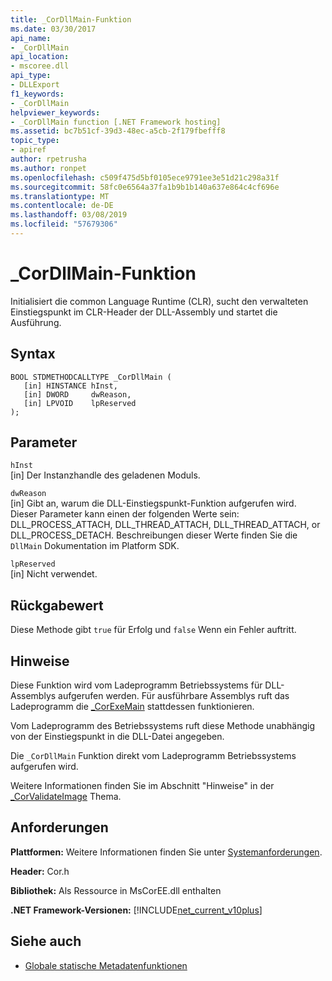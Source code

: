 ```yaml
---
title: _CorDllMain-Funktion
ms.date: 03/30/2017
api_name:
- _CorDllMain
api_location:
- mscoree.dll
api_type:
- DLLExport
f1_keywords:
- _CorDllMain
helpviewer_keywords:
- _CorDllMain function [.NET Framework hosting]
ms.assetid: bc7b51cf-39d3-48ec-a5cb-2f179fbefff8
topic_type:
- apiref
author: rpetrusha
ms.author: ronpet
ms.openlocfilehash: c509f475d5bf0105ece9791ee3e51d21c298a31f
ms.sourcegitcommit: 58fc0e6564a37fa1b9b1b140a637e864c4cf696e
ms.translationtype: MT
ms.contentlocale: de-DE
ms.lasthandoff: 03/08/2019
ms.locfileid: "57679306"
---
```

# <a name="cordllmain-function"></a>\_CorDllMain-Funktion

Initialisiert die common Language Runtime (CLR), sucht den verwalteten Einstiegspunkt im CLR-Header der DLL-Assembly und startet die Ausführung.  
  
## <a name="syntax"></a>Syntax  
  
```  
BOOL STDMETHODCALLTYPE _CorDllMain (  
   [in] HINSTANCE hInst,  
   [in] DWORD     dwReason,  
   [in] LPVOID    lpReserved  
);  
```  
  
## <a name="parameters"></a>Parameter  
 `hInst`  
 [in] Der Instanzhandle des geladenen Moduls.  
  
 `dwReason`  
 [in] Gibt an, warum die DLL-Einstiegspunkt-Funktion aufgerufen wird. Dieser Parameter kann einen der folgenden Werte sein: DLL\_PROCESS_ATTACH, DLL\_THREAD\_ATTACH, DLL\_THREAD\_ATTACH, or DLL\_PROCESS\_DETACH. Beschreibungen dieser Werte finden Sie die `DllMain` Dokumentation im Platform SDK.  
  
 `lpReserved`  
 [in] Nicht verwendet.  
  
## <a name="return-value"></a>Rückgabewert  
 Diese Methode gibt `true` für Erfolg und `false` Wenn ein Fehler auftritt.  
  
## <a name="remarks"></a>Hinweise  
 Diese Funktion wird vom Ladeprogramm Betriebssystems für DLL-Assemblys aufgerufen werden. Für ausführbare Assemblys ruft das Ladeprogramm die [ \_CorExeMain](../../../../docs/framework/unmanaged-api/hosting/corexemain-function.md) stattdessen funktionieren.  
  
 Vom Ladeprogramm des Betriebssystems ruft diese Methode unabhängig von der Einstiegspunkt in die DLL-Datei angegeben.  
  
Die `_CorDllMain` Funktion direkt vom Ladeprogramm Betriebssystems aufgerufen wird.
  
 Weitere Informationen finden Sie im Abschnitt "Hinweise" in der [ \_CorValidateImage](../../../../docs/framework/unmanaged-api/hosting/corvalidateimage-function.md) Thema.  
  
## <a name="requirements"></a>Anforderungen  

 **Plattformen:** Weitere Informationen finden Sie unter [Systemanforderungen](../../../../docs/framework/get-started/system-requirements.md).  
  
 **Header:** Cor.h  
  
 **Bibliothek:** Als Ressource in MsCorEE.dll enthalten  
  
 **.NET Framework-Versionen:** [!INCLUDE[net_current_v10plus](../../../../includes/net-current-v10plus-md.md)]  
  
## <a name="see-also"></a>Siehe auch

- [Globale statische Metadatenfunktionen](../../../../docs/framework/unmanaged-api/metadata/metadata-global-static-functions.md)
